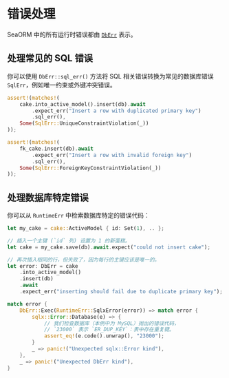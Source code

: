 # 错误处理

SeaORM 中的所有运行时错误都由 [`DbErr`](https://docs.rs/sea-orm/*/sea_orm/error/enum.DbErr.html) 表示。

## 处理常见的 SQL 错误

你可以使用 `DbErr::sql_err()` 方法将 SQL 相关错误转换为常见的数据库错误 `SqlErr`，例如唯一约束或外键冲突错误。

```rust
assert!(matches!(
    cake.into_active_model().insert(db).await
        .expect_err("Insert a row with duplicated primary key")
        .sql_err(),
    Some(SqlErr::UniqueConstraintViolation(_))
));

assert!(matches!(
    fk_cake.insert(db).await
        .expect_err("Insert a row with invalid foreign key")
        .sql_err(),
    Some(SqlErr::ForeignKeyConstraintViolation(_))
));
```

## 处理数据库特定错误

你可以从 `RuntimeErr` 中检索数据库特定的错误代码：

```rust
let my_cake = cake::ActiveModel { id: Set(1), .. };

// 插入一个主键 (`id` 列) 设置为 1 的新蛋糕。
let cake = my_cake.save(db).await.expect("could not insert cake");

// 再次插入相同的行，但失败了，因为每行的主键应该是唯一的。
let error: DbErr = cake
    .into_active_model()
    .insert(db)
    .await
    .expect_err("inserting should fail due to duplicate primary key");

match error {
    DbErr::Exec(RuntimeErr::SqlxError(error)) => match error {
        sqlx::Error::Database(e) => {
            // 我们检查数据库（本例中为 MySQL）抛出的错误代码，
            // `23000` 表示 `ER_DUP_KEY`：表中存在重复键。
            assert_eq!(e.code().unwrap(), "23000");
        }
        _ => panic!("Unexpected sqlx::Error kind"),
    },
    _ => panic!("Unexpected DbErr kind"),
}